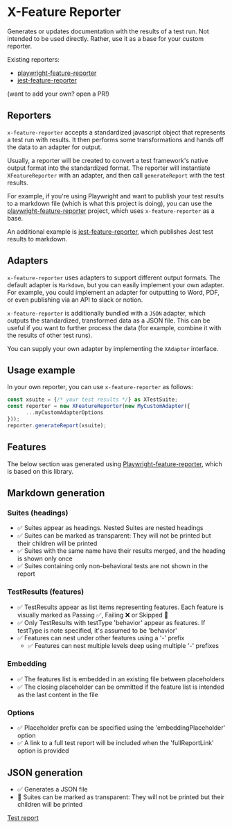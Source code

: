 # X-Feature Reporter
Generates or updates documentation with the results of a test run.
Not intended to be used directly. Rather, use it as a base for your custom reporter.

Existing reporters:
- [playwright-feature-reporter](https://github.com/royk/playwright-feature-reporter)
- [jest-feature-reporter](https://github.com/royk/jest-feature-reporter)

(want to add your own? open a PR!)

## Reporters
`x-feature-reporter` accepts a standardized javascript object that represents a test run with results.
It then performs some transformations and hands off the data to an adapter for output.

Usually, a reporter will be created to convert a test framework's native output format into the standardized format. The reporter will instantiate `XFeatureReporter` with an adapter, and then call `generateReport` with the test results.

For example, if you're using Playwright and want to publish your test results to a markdown file (which is what this project is doing), you can use the [playwright-feature-reporter](https://github.com/royk/playwright-feature-reporter) project, which uses `x-feature-reporter` as a base.

An additional example is [jest-feature-reporter](https://github.com/royk/jest-feature-reporter), which publishes Jest test results to markdown.

## Adapters

`x-feature-reporter` uses adapters to support different output formats.
The default adapter is `Markdown`, but you can easily implement your own adapter.
For example, you could implement an adapter for outputting to Word, PDF, or even publishing via an API to slack or notion.

`x-feature-reporter` is additionally bundled with a `JSON` adapter, which outputs the standardized, transformed data as a JSON file. This can be useful if you want to further process the data (for example, combine it with the results of other test runs).

You can supply your own adapter by implementing the `XAdapter` interface.

## Usage example
In your own reporter, you can use `x-feature-reporter` as follows:

```typescript
const xsuite = {/* your test results */} as XTestSuite;
const reporter = new XFeatureReporter(new MyCustomAdapter({
      ...myCustomAdapterOptions
}));
reporter.generateReport(xsuite);
```

## Features

The below section was generated using [Playwright-feature-reporter](https://github.com/royk/playwright-feature-reporter), which is based on this library.

<!-- playwright-feature-reporter--start -->
## Markdown generation
  ### Suites (headings)
  - ✅ Suites appear as headings. Nested Suites are nested headings
  - ✅ Suites can be marked as transparent: They will not be printed but their children will be printed
  - ✅ Suites with the same name have their results merged, and the heading is shown only once
  - ✅ Suites containing only non-behavioral tests are not shown in the report
  ### TestResults (features)
  - ✅ TestResults appear as list items representing features. Each feature is visually marked as Passing ✅, Failing ❌ or Skipped 🚧
  - ✅ Only TestResults with testType 'behavior' appear as features. If testType is note specified, it's assumed to be 'behavior'
  - ✅ Features can nest under other features using a '-' prefix
    - ✅ Features can nest multiple levels deep using multiple '-' prefixes
  ### Embedding
  - ✅ The features list is embedded in an existing file between placeholders
  - ✅ The closing placeholder can be ommitted if the feature list is intended as the last content in the file
  ### Options
  - ✅ Placeholder prefix can be specified using the 'embeddingPlaceholder' option
  - ✅ A link to a full test report will be included when the 'fullReportLink' option is provided
## JSON generation
- ✅ Generates a JSON file
- 🚧 Suites can be marked as transparent: They will not be printed but their children will be printed

[Test report](https://raw.githack.com/royk/x-feature-reporter/refs/heads/main/playwright-report/index.html)
